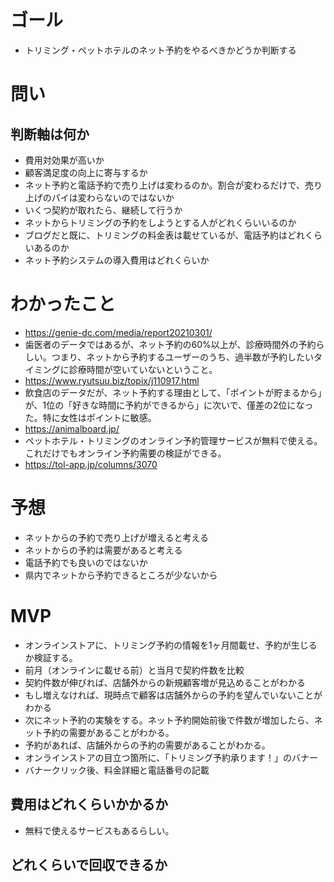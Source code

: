 # ゴール
+ トリミング・ペットホテルのネット予約をやるべきかどうか判断する

# 問い
## 判断軸は何か
+ 費用対効果が高いか
+ 顧客満足度の向上に寄与するか
+ ネット予約と電話予約で売り上げは変わるのか。割合が変わるだけで、売り上げのパイは変わらないのではないか
+ いくつ契約が取れたら、継続して行うか
+ ネットからトリミングの予約をしようとする人がどれくらいいるのか
+ ブログだと既に、トリミングの料金表は載せているが、電話予約はどれくらいあるのか
+ ネット予約システムの導入費用はどれくらいか

# わかったこと
+ https://genie-dc.com/media/report20210301/
+ 歯医者のデータではあるが、ネット予約の60%以上が、診療時間外の予約らしい。つまり、ネットから予約するユーザーのうち、過半数が予約したいタイミングに診療時間が空いていないということ。
+ https://www.ryutsuu.biz/topix/j110917.html
+ 飲食店のデータだが、ネット予約する理由として、「ポイントが貯まるから」が、1位の「好きな時間に予約ができるから」に次いで、僅差の2位になった。特に女性はポイントに敏感。
+ https://animalboard.jp/
+ ペットホテル・トリミングのオンライン予約管理サービスが無料で使える。これだけでもオンライン予約需要の検証ができる。
+ https://tol-app.jp/columns/3070


# 予想
+ ネットからの予約で売り上げが増えると考える
+ ネットからの予約は需要があると考える
+ 電話予約でも良いのではないか
+ 県内でネットから予約できるところが少ないから

# MVP
+ オンラインストアに、トリミング予約の情報を1ヶ月間載せ、予約が生じるか検証する。
+ 前月（オンラインに載せる前）と当月で契約件数を比較
+ 契約件数が伸びれば、店舗外からの新規顧客増が見込めることがわかる
+ もし増えなければ、現時点で顧客は店舗外からの予約を望んでいないことがわかる
+ 次にネット予約の実験をする。ネット予約開始前後で件数が増加したら、ネット予約の需要があることがわかる。
+ 予約があれば、店舗外からの予約の需要があることがわかる。
+ オンラインストアの目立つ箇所に、「トリミング予約承ります！」のバナー
+ バナークリック後、料金詳細と電話番号の記載

## 費用はどれくらいかかるか
+ 無料で使えるサービスもあるらしい。

## どれくらいで回収できるか
